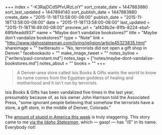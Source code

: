 +++
index = "-K3RajDCd5PfvURzLoiY"
sort_create_date = 1447883880
sort_last_updated = 1447894140
sort_publish_date = 1447883880
create_date = "2015-11-18T13:58:00-08:00"
publish_date = "2015-11-18T13:58:00-08:00"
date = "2015-11-18T13:58:00-08:00"
last_updated = "2015-11-18T16:49:00-08:00"
preview_url = "af428b2e-91fb-8224-eba1-68fbfeadd937"
name = "Maybe don't vandalize bookstores?"
title = "Maybe don't vandalize bookstores?"
type = "Note"
link = "http://www.idahostatesman.com/living/religion/article45323835.html"
shareimage = ""
twitterauto = "No, terrorists did not open a gift shop in Denver."
facebookauto = ""
make_image_tweet = ""
notes_byline = ["writers/paul-constant.md"]
notes_tags = ["notes/maybe-dont-vandalize-bookstores.md"]
notes_about = ""
books = ""
+++
<blockquote>A Denver-area store called Isis Books & Gifts wants the world to know its name comes from the Egyptian goddess of healing and motherhood and it isn't run by terrorists.</blockquote>

Isis Books & Gifts has been vandalized five times in the last year, presumably because of, as Isis owner John Harrison told the Associated Press, "some ignorant people believing that somehow the terrorists have a store, a gift store, in the middle of Denver, Colorado."

The [amount of stupid in America this week](https://twitter.com/isisAnchalee/status/666718100377628673) is truly staggering. This story came to me [via the *Idaho Statesman*](http://www.idahostatesman.com/living/religion/article45323835.html), which — gasp! — has "*IS*" in its name. Everybody riot!